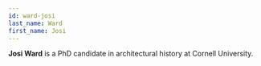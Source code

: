 ```yaml
---
id: ward-josi
last_name: Ward
first_name: Josi
---
```

**Josi Ward** is a PhD candidate in architectural history at Cornell University.